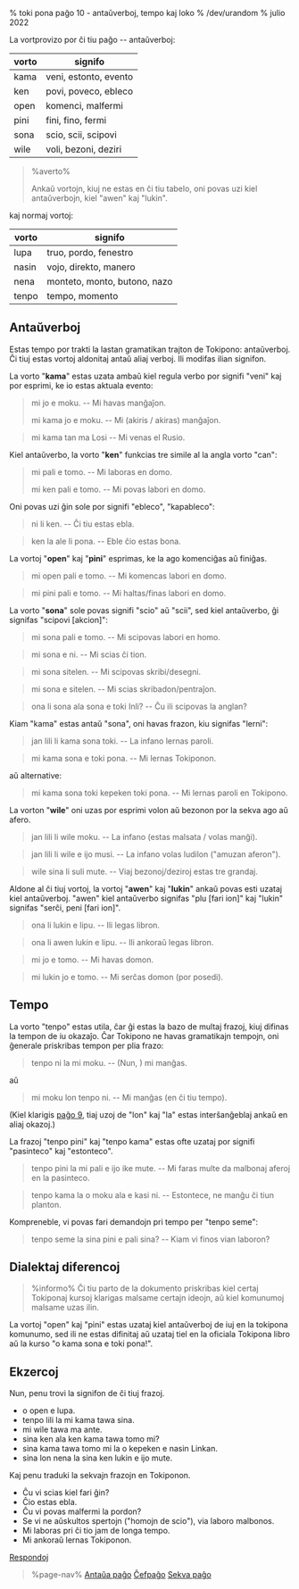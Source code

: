 % toki pona paĝo 10 - antaŭverboj, tempo kaj loko
% /dev/urandom
% julio 2022

La vortprovizo por ĉi tiu paĝo -- antaŭverboj:

| vorto | signifo                          |
|-------|----------------------------------|
| kama  | veni, estonto, evento            |
| ken   | povi, poveco, ebleco             |
| open  | komenci, malfermi                |
| pini  | fini, fino, fermi                |
| sona  | scio, scii, scipovi              |
| wile  | voli, bezoni, deziri             |

> %averto%
>
> Ankaŭ vortojn, kiuj ne estas en ĉi tiu tabelo, oni povas uzi kiel antaŭverbojn, 
> kiel "awen" kaj "lukin".
>

kaj normaj vortoj:

| vorto | signifo                          |
|-------|----------------------------------|
| lupa  | truo, pordo, fenestro            |
| nasin | vojo, direkto, manero            |
| nena  | monteto, monto, butono, nazo     |
| tenpo | tempo, momento                   |

## Antaŭverboj

Estas tempo por trakti la lastan gramatikan trajton de Tokipono: antaŭverboj. Ĉi tiuj estas
vortoj aldonitaj antaŭ aliaj verboj. Ili modifas ilian signifon.

La vorto "**kama**" estas uzata ambaŭ kiel regula verbo por signifi "veni" kaj por
esprimi, ke io estas aktuala evento:

> mi jo e moku. -- Mi havas manĝaĵon.
>
> mi kama jo e moku. -- Mi (akiris / akiras) manĝaĵon.

> mi kama tan ma Losi -- Mi venas el Rusio.

Kiel antaŭverbo, la vorto "**ken**" funkcias tre simile al la angla vorto "can":

> mi pali e tomo. -- Mi laboras en domo.
>
> mi ken pali e tomo. -- Mi povas labori en domo.

Oni povas uzi ĝin sole por signifi "ebleco", "kapableco":

> ni li ken. -- Ĉi tiu estas ebla.

> ken la ale li pona. -- Eble ĉio estas bona.

La vortoj "**open**" kaj "**pini**" esprimas, ke la ago komenciĝas aŭ
finiĝas.

> mi open pali e tomo. -- Mi komencas labori en domo.

> mi pini pali e tomo. -- Mi haltas/finas labori en domo.

La vorto "**sona**" sole povas signifi "scio" aŭ "scii", sed kiel
antaŭverbo, ĝi signifas "scipovi [akcion]":

> mi sona pali e tomo. -- Mi scipovas labori en homo.

> mi sona e ni. -- Mi scias ĉi tion.

> mi sona sitelen. -- Mi scipovas skribi/desegni.

> mi sona e sitelen. -- Mi scias skribadon/pentraĵon.

> ona li sona ala sona e toki Inli? -- Ĉu ili scipovas la anglan?

Kiam "kama" estas antaŭ "sona", oni havas frazon, kiu signifas "lerni":

> jan lili li kama sona toki. -- La infano lernas paroli.

> mi kama sona e toki pona. -- Mi lernas Tokiponon. 

aŭ alternative:

> mi kama sona toki kepeken toki pona. -- Mi lernas paroli en
> Tokipono.

La vorton "**wile**" oni uzas por esprimi volon aŭ bezonon por la sekva ago aŭ
afero.

> jan lili li wile moku. -- La infano (estas malsata / volas manĝi).

> jan lili li wile e ijo musi. -- La infano volas ludilon ("amuzan aferon").

> wile sina li suli mute. -- Viaj bezonoj/deziroj estas tre grandaj.

Aldone al ĉi tiuj vortoj, la vortoj "**awen**" kaj "**lukin**" ankaŭ povas esti
uzataj kiel antaŭverboj. "awen" kiel antaŭverbo signifas "plu [fari
ion]" kaj "lukin" signifas "serĉi, peni [fari ion]".

> ona li lukin e lipu. -- Ili legas libron.

> ona li awen lukin e lipu. -- Ili ankoraŭ legas libron.

> mi jo e tomo. -- Mi havas domon.

> mi lukin jo e tomo. -- Mi serĉas domon (por posedi).

## Tempo

La vorto "tenpo" estas utila, ĉar ĝi estas la bazo de multaj frazoj, kiuj difinas
la tempon de iu okazaĵo. Ĉar Tokipono ne havas gramatikajn tempojn, oni ĝenerale 
priskribas tempon per plia frazo:

> tenpo ni la mi moku. -- (Nun, ) mi manĝas.

aŭ 

> mi moku lon tenpo ni. -- Mi manĝas (en ĉi tiu tempo).

(Kiel klarigis [paĝo 9](eo/9), tiaj uzoj de "lon" kaj "la" estas
interŝanĝeblaj ankaŭ en aliaj okazoj.)

La frazoj "tenpo pini" kaj "tenpo kama" estas ofte uzataj por signifi "pasinteco" kaj
"estonteco".

> tenpo pini la mi pali e ijo ike mute. -- Mi faras multe da malbonaj aferoj en la
> pasinteco.

> tenpo kama la o moku ala e kasi ni. -- Estontece, ne manĝu ĉi tiun planton.

Kompreneble, vi povas fari demandojn pri tempo per "tenpo seme":

> tenpo seme la sina pini e pali sina? -- Kiam vi finos vian laboron?

## Dialektaj diferencoj

> %informo%
> Ĉi tiu parto de la dokumento priskribas kiel certaj Tokiponaj kursoj klarigas
> malsame certajn ideojn, aŭ kiel komunumoj malsame uzas ilin.

La vortoj "open" kaj "pini" estas uzataj kiel antaŭverboj de iuj en la tokipona
komunumo, sed ili ne estas difinitaj aŭ uzataj tiel en la oficiala Tokipona
libro aŭ la kurso "o kama sona e toki pona!".

## Ekzercoj

Nun, penu trovi la signifon de ĉi tiuj frazoj.

* o open e lupa. 
* tenpo lili la mi kama tawa sina.
* mi wile tawa ma ante.
* sina ken ala ken kama tawa tomo mi?
* sina kama tawa tomo mi la o kepeken e nasin Linkan.
* sina lon nena la sina ken lukin e ijo mute.

Kaj penu traduki la sekvajn frazojn en Tokiponon.

* Ĉu vi scias kiel fari ĝin? 
* Ĉio estas ebla. 
* Ĉu vi povas malfermi la pordon?
* Se vi ne aŭskultos spertojn ("homojn de scio"), via laboro malbonos.
* Mi laboras pri ĉi tio jam de longa tempo.
* Mi ankoraŭ lernas Tokiponon.

[Respondoj](eo/answers#p10)

> %page-nav%
> [Antaŭa paĝo](eo/9)
> [Ĉefpaĝo](eo)
> [Sekva paĝo](eo/11)
